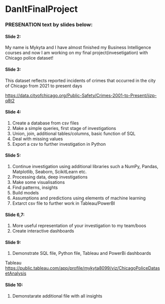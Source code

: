 # DanItFinalProject

### PRESENATION text by slides below:


#### Slide 2:   

My name is Mykyta and I have almost finished my Business Intelligence courses and now I am working on my final project(invesetigation) with Chicago police dataset!

   
#### Slide 3:

This dataset reflects reported incidents of crimes that occurred in the city of Chicago from 2021 to present days 

https://data.cityofchicago.org/Public-Safety/Crimes-2001-to-Present/ijzp-q8t2

#### Slide 4: 	    

1. Create a database from csv files
2. Make a simple queries, first stage of investigations
3. Union, join, additional tables/columns, basic function of SQL
4. Deal with missing values
5. Export a csv to further investigation in Python
              
#### Slide 5:      		

1. Continue investigation using additional libraries such a NumPy, Pandas, Matplotlib, Seaborn, ScikitLearn etc.
2. Processing data, deep investigations
3. Make some visualisations
4. Find patterns, insights
5. Build models
6. Assumptions and predictions using elements of machine learning
7. Extarct csv file to further work in Tableau/PowerBI

#### Slide 6,7:  

1. More useful representation of your investigation to my team/boos
2. Create interactive dashboards


#### Slide 9:

1. Demonstrate SQL file, Python file, Tableau and PowerBi dashboards

Tableau https://public.tableau.com/app/profile/mykyta8099/viz/ChicagoPoliceDatasetAnalysis

#### Slide 10:

1. Demonstarate additional file with all insights

